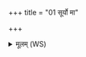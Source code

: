 +++
title = "01 सूर्यो मा"

+++
<details><summary>मूलम् (WS)</summary>

सूर्यो मा वर्चसोक्षतूक्षतामश्विनोभा ।  
आदित्य ऊर्ध्व उच्चरन् स उ मा वर्चसोक्षतु ॥ ॥ १ ॥
</details>